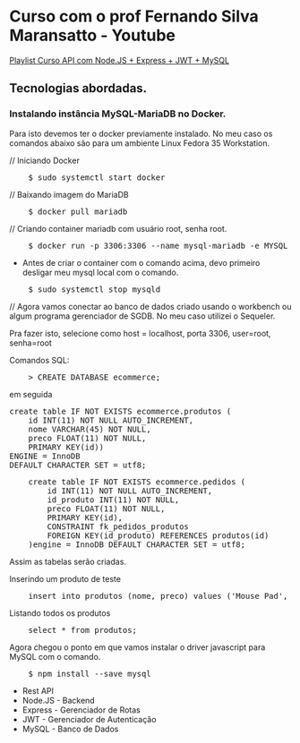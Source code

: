 <h1>Curso com o prof Fernando Silva Maransatto - Youtube</h1>

<a target='_blank' href='https://www.youtube.com/watch?v=642J5YzLXDk&list=PLWgD0gfm500EMEDPyb3Orb28i7HK5_DkR&index=1'>Playlist Curso API com Node.JS + Express + JWT + MySQL</a>

<h2>Tecnologias abordadas.</h2>

<h3>Instalando instância MySQL-MariaDB no Docker.</h3>

<p>Para isto devemos ter o docker previamente instalado. No meu caso os comandos abaixo são para um ambiente Linux Fedora 35 Workstation.</p>

// Iniciando Docker

<pre>
    $ sudo systemctl start docker
</pre>

// Baixando imagem do MariaDB

<pre>
    $ docker pull mariadb
</pre>

// Criando container mariadb com usuário root, senha root.

<pre>
    $ docker run -p 3306:3306 --name mysql-mariadb -e MYSQL_ROOT_PASSWORD=root -d mariadb
</pre>

- Antes de criar o container com o comando acima, devo primeiro desligar meu mysql local com o comando.

<pre>
    $ sudo systemctl stop mysqld
</pre>

// Agora vamos conectar ao banco de dados criado usando o workbench ou algum programa gerenciador de SGDB. No meu caso utilizei o Sequeler.

Pra fazer isto, selecione como host = localhost, porta 3306, user=root, senha=root

Comandos SQL:

<pre>
    > CREATE DATABASE ecommerce;
</pre>


em seguida

<pre>
create table IF NOT EXISTS ecommerce.produtos (
	id INT(11) NOT NULL AUTO_INCREMENT,
	nome VARCHAR(45) NOT NULL,
	preco FLOAT(11) NOT NULL,
	PRIMARY KEY(id))
ENGINE = InnoDB 
DEFAULT CHARACTER SET = utf8;
</pre>
<pre>
    create table IF NOT EXISTS ecommerce.pedidos (
    	id INT(11) NOT NULL AUTO_INCREMENT,
    	id_produto INT(11) NOT NULL,
    	preco FLOAT(11) NOT NULL,
    	PRIMARY KEY(id),
    	CONSTRAINT fk_pedidos_produtos
    	FOREIGN KEY(id_produto) REFERENCES produtos(id)
    )engine = InnoDB DEFAULT CHARACTER SET = utf8;
</pre>
Assim as tabelas serão criadas.



Inserindo um produto de teste

<pre>
    insert into produtos (nome, preco) values ('Mouse Pad', 19.90);
</pre>

Listando todos os produtos

<pre>
    select * from produtos;
</pre>

Agora chegou o ponto em que vamos instalar o driver javascript para MySQL com o comando.

<pre>
    $ npm install --save mysql 
</pre>



<ul>
    <li>Rest API</li>
    <li>Node.JS - Backend</li>
    <li>Express - Gerenciador de Rotas</li>
    <li>JWT - Gerenciador de Autenticação</li>
    <li>MySQL - Banco de Dados</li>
</ul>
